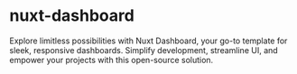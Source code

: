 # nuxt-dashboard
Explore limitless possibilities with Nuxt Dashboard, your go-to template for sleek, responsive dashboards. Simplify development, streamline UI, and empower your projects with this open-source solution.
